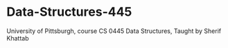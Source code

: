 # Data-Structures-445
University of Pittsburgh, course CS 0445 Data Structures, Taught by Sherif Khattab
